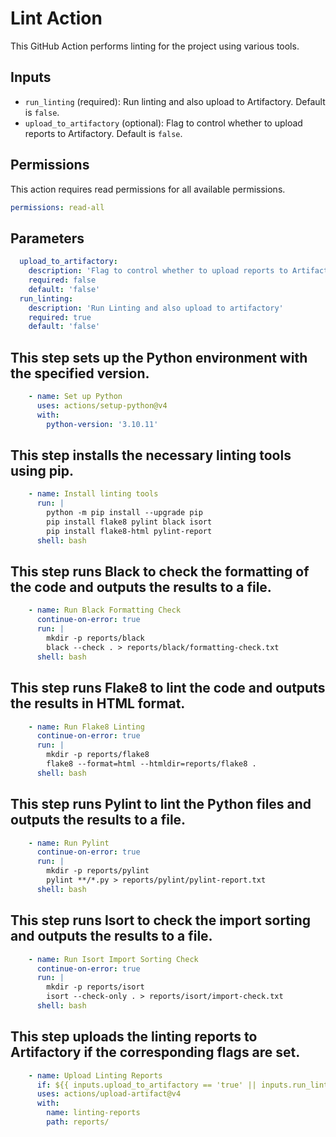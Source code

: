 # Lint Action

This GitHub Action performs linting for the project using various tools.

## Inputs

- `run_linting` (required): Run linting and also upload to Artifactory. Default is `false`.
- `upload_to_artifactory` (optional): Flag to control whether to upload reports to Artifactory. Default is `false`.

## Permissions

This action requires read permissions for all available permissions.
```yaml
permissions: read-all
```

## Parameters

```yaml
  upload_to_artifactory:
    description: 'Flag to control whether to upload reports to Artifactory'
    required: false
    default: 'false'
  run_linting:
    description: 'Run Linting and also upload to artifactory'
    required: true
    default: 'false'
```
## This step sets up the Python environment with the specified version.
```yaml
    - name: Set up Python
      uses: actions/setup-python@v4
      with:
        python-version: '3.10.11'
```

## This step installs the necessary linting tools using pip.
```yaml
    - name: Install linting tools
      run: |
        python -m pip install --upgrade pip
        pip install flake8 pylint black isort
        pip install flake8-html pylint-report
      shell: bash
```

## This step runs Black to check the formatting of the code and outputs the results to a file.
```yaml
    - name: Run Black Formatting Check
      continue-on-error: true
      run: |
        mkdir -p reports/black
        black --check . > reports/black/formatting-check.txt
      shell: bash
```

## This step runs Flake8 to lint the code and outputs the results in HTML format.
```yaml
    - name: Run Flake8 Linting
      continue-on-error: true
      run: |
        mkdir -p reports/flake8
        flake8 --format=html --htmldir=reports/flake8 .
      shell: bash
```

## This step runs Pylint to lint the Python files and outputs the results to a file.
```yaml
    - name: Run Pylint
      continue-on-error: true
      run: |
        mkdir -p reports/pylint
        pylint **/*.py > reports/pylint/pylint-report.txt
      shell: bash
```

## This step runs Isort to check the import sorting and outputs the results to a file.
```yaml
    - name: Run Isort Import Sorting Check
      continue-on-error: true
      run: |
        mkdir -p reports/isort
        isort --check-only . > reports/isort/import-check.txt
      shell: bash
```

## This step uploads the linting reports to Artifactory if the corresponding flags are set.
```yaml
    - name: Upload Linting Reports
      if: ${{ inputs.upload_to_artifactory == 'true' || inputs.run_linting == 'true' }}
      uses: actions/upload-artifact@v4
      with:
        name: linting-reports
        path: reports/
```